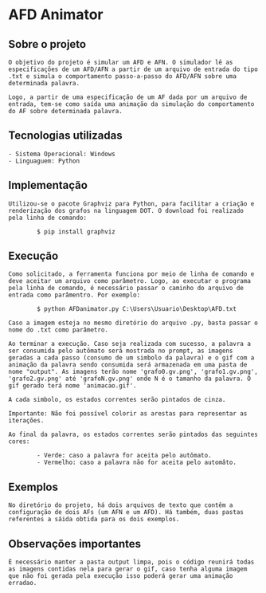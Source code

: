 # AFD Animator

## Sobre o projeto

    O objetivo do projeto é simular um AFD e AFN. O simulador lê as especificações de um AFD/AFN a partir de um arquivo de entrada do tipo .txt e simula o comportamento passo-a-passo do AFD/AFN sobre uma determinada palavra.

    Logo, a partir de uma especificação de um AF dada por um arquivo de entrada, tem-se como saída uma animação da simulação do comportamento do AF sobre determinada palavra.

## Tecnologias utilizadas

    - Sistema Operacional: Windows
    - Linguaguem: Python

## Implementação

    Utilizou-se o pacote Graphviz para Python, para facilitar a criação e renderização dos grafos na linguagem DOT. O download foi realizado pela linha de comando: 

            $ pip install graphviz

## Execução

    Como solicitado, a ferramenta funciona por meio de linha de comando e deve aceitar um arquivo como parâmetro. Logo, ao executar o programa pela linha de comando, é necessário passar o caminho do arquivo de entrada como parâmentro. Por exemplo:

            $ python AFDanimator.py C:\Users\Usuario\Desktop\AFD.txt

    Caso a imagem esteja no mesmo diretório do arquivo .py, basta passar o nome do .txt como parâmetro.

    Ao terminar a execução. Caso seja realizada com sucesso, a palavra a ser consumida pelo autômato será mostrada no prompt, as imagens geradas a cada passo (consumo de um simbolo da palavra) e o gif com a animação da palavra sendo consumida será armazenada em uma pasta de nome "output". As imagens terão nome 'grafo0.gv.png', 'grafo1.gv.png', 'grafo2.gv.png' até 'grafoN.gv.png' onde N é o tamanho da palavra. O gif gerado terá nome 'animacao.gif'.

    A cada simbolo, os estados correntes serão pintados de cinza. 

    Importante: Não foi possível colorir as arestas para representar as iterações.

    Ao final da palavra, os estados correntes serão pintados das seguintes cores:

			- Verde: caso a palavra for aceita pelo autômato.
			- Vermelho: caso a palavra não for aceita pelo automâto.

## Exemplos

    No diretório do projeto, há dois arquivos de texto que contêm a configuração de dois AFs (um AFN e um AFD). Há também, duas pastas referentes a sáida obtida para os dois exemplos.

## Observações importantes

    É necessário manter a pasta output limpa, pois o código reunirá todas as imagens contidas nela para gerar o gif, caso tenha alguma imagem que não foi gerada pela execução isso poderá gerar uma animação erradao.
    
